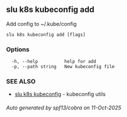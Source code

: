 ## slu k8s kubeconfig add

Add config to ~/.kube/config

```
slu k8s kubeconfig add [flags]
```

### Options

```
  -h, --help          help for add
  -p, --path string   New kubeconfig file
```

### SEE ALSO

* [slu k8s kubeconfig](slu_k8s_kubeconfig.md)	 - kubeconfig utils

###### Auto generated by spf13/cobra on 11-Oct-2025
